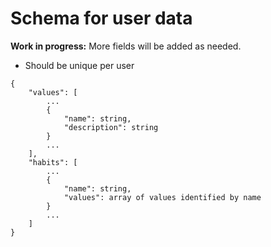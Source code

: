 # Schema for user data
__Work in progress:__ More fields will be added as needed.

- Should be unique per user

```
{
    "values": [
        ...
        {
            "name": string,
            "description": string
        }
        ...
    ],
    "habits": [
        ...
        {
            "name": string,
            "values": array of values identified by name 
        }
        ...
    ]
}
```
